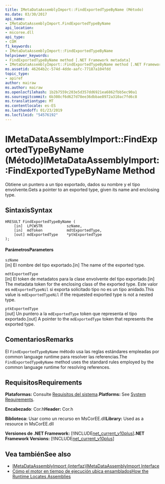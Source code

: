 ```yaml
---
title: IMetaDataAssemblyImport::FindExportedTypeByName (Método)
ms.date: 03/30/2017
api_name:
- IMetaDataAssemblyImport.FindExportedTypeByName
api_location:
- mscoree.dll
api_type:
- COM
f1_keywords:
- IMetaDataAssemblyImport::FindExportedTypeByName
helpviewer_keywords:
- FindExportedTypeByName method [.NET Framework metadata]
- IMetaDataAssemblyImport::FindExportedTypeByName method [.NET Framework metadata]
ms.assetid: 46264b2c-574d-4dde-aafc-77187a104fdd
topic_type:
- apiref
author: mairaw
ms.author: mairaw
ms.openlocfilehash: 1b2b7559c203e5d357dd6921ea6862fbb5ec90a1
ms.sourcegitcommit: 6b308cf6d627d78ee36dbbae8972a310ac7fd6c8
ms.translationtype: MT
ms.contentlocale: es-ES
ms.lasthandoff: 01/23/2019
ms.locfileid: "54576192"
---
```

# <a name="imetadataassemblyimportfindexportedtypebyname-method"></a><span data-ttu-id="3b7ce-102">IMetaDataAssemblyImport::FindExportedTypeByName (Método)</span><span class="sxs-lookup"><span data-stu-id="3b7ce-102">IMetaDataAssemblyImport::FindExportedTypeByName Method</span></span>
<span data-ttu-id="3b7ce-103">Obtiene un puntero a un tipo exportado, dados su nombre y el tipo envolvente.</span><span class="sxs-lookup"><span data-stu-id="3b7ce-103">Gets a pointer to an exported type, given its name and enclosing type.</span></span>  
  
## <a name="syntax"></a><span data-ttu-id="3b7ce-104">Sintaxis</span><span class="sxs-lookup"><span data-stu-id="3b7ce-104">Syntax</span></span>  
  
```  
HRESULT FindExportedTypeByName (  
    [in]  LPCWSTR           szName,   
    [in]  mdToken           mdtExportedType,   
    [out] mdExportedType    *ptkExportedType  
);  
```  
  
#### <a name="parameters"></a><span data-ttu-id="3b7ce-105">Parámetros</span><span class="sxs-lookup"><span data-stu-id="3b7ce-105">Parameters</span></span>  
 `szName`  
 <span data-ttu-id="3b7ce-106">[in] El nombre del tipo exportado.</span><span class="sxs-lookup"><span data-stu-id="3b7ce-106">[in] The name of the exported type.</span></span>  
  
 `mdtExportedType`  
 <span data-ttu-id="3b7ce-107">[in] El token de metadatos para la clase envolvente del tipo exportado.</span><span class="sxs-lookup"><span data-stu-id="3b7ce-107">[in] The metadata token for the enclosing class of the exported type.</span></span> <span data-ttu-id="3b7ce-108">Este valor es `mdExportedTypeNil` si exporta solicitado tipo no es un tipo anidado.</span><span class="sxs-lookup"><span data-stu-id="3b7ce-108">This value is `mdExportedTypeNil` if the requested exported type is not a nested type.</span></span>  
  
 `ptkExportedType`  
 <span data-ttu-id="3b7ce-109">[out] Un puntero a la `mdExportedType` token que representa el tipo exportado.</span><span class="sxs-lookup"><span data-stu-id="3b7ce-109">[out] A pointer to the `mdExportedType` token that represents the exported type.</span></span>  
  
## <a name="remarks"></a><span data-ttu-id="3b7ce-110">Comentarios</span><span class="sxs-lookup"><span data-stu-id="3b7ce-110">Remarks</span></span>  
 <span data-ttu-id="3b7ce-111">El `FindExportedTypeByName` método usa las reglas estándares empleadas por common language runtime para resolver las referencias.</span><span class="sxs-lookup"><span data-stu-id="3b7ce-111">The `FindExportedTypeByName` method uses the standard rules employed by the common language runtime for resolving references.</span></span>  
  
## <a name="requirements"></a><span data-ttu-id="3b7ce-112">Requisitos</span><span class="sxs-lookup"><span data-stu-id="3b7ce-112">Requirements</span></span>  
 <span data-ttu-id="3b7ce-113">**Plataformas:** Consulte [Requisitos del sistema](../../../../docs/framework/get-started/system-requirements.md).</span><span class="sxs-lookup"><span data-stu-id="3b7ce-113">**Platforms:** See [System Requirements](../../../../docs/framework/get-started/system-requirements.md).</span></span>  
  
 <span data-ttu-id="3b7ce-114">**Encabezado**: Cor.h</span><span class="sxs-lookup"><span data-stu-id="3b7ce-114">**Header:** Cor.h</span></span>  
  
 <span data-ttu-id="3b7ce-115">**Biblioteca:** Usar como un recurso en MsCorEE.dll</span><span class="sxs-lookup"><span data-stu-id="3b7ce-115">**Library:** Used as a resource in MsCorEE.dll</span></span>  
  
 <span data-ttu-id="3b7ce-116">**Versiones de .NET Framework:** [!INCLUDE[net_current_v10plus](../../../../includes/net-current-v10plus-md.md)]</span><span class="sxs-lookup"><span data-stu-id="3b7ce-116">**.NET Framework Versions:** [!INCLUDE[net_current_v10plus](../../../../includes/net-current-v10plus-md.md)]</span></span>  
  
## <a name="see-also"></a><span data-ttu-id="3b7ce-117">Vea también</span><span class="sxs-lookup"><span data-stu-id="3b7ce-117">See also</span></span>
- [<span data-ttu-id="3b7ce-118">IMetaDataAssemblyImport (interfaz)</span><span class="sxs-lookup"><span data-stu-id="3b7ce-118">IMetaDataAssemblyImport Interface</span></span>](../../../../docs/framework/unmanaged-api/metadata/imetadataassemblyimport-interface.md)
- [<span data-ttu-id="3b7ce-119">Cómo el motor en tiempo de ejecución ubica ensamblados</span><span class="sxs-lookup"><span data-stu-id="3b7ce-119">How the Runtime Locates Assemblies</span></span>](../../../../docs/framework/deployment/how-the-runtime-locates-assemblies.md)
